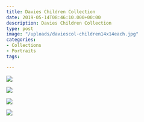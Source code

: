 ```yaml
---
title: Davies Children Collection
date: 2019-05-14T08:46:10.000+00:00
description: Davies Children Collection
type: post
image: "/uploads/daviescol-children14x14each.jpg"
categories:
- Collections
- Portraits
tags:

---
```

![](/uploads/eleanor.jpg)

![](/uploads/cato.jpg)

![](/uploads/audrey.jpg)

![](/uploads/arthur.jpg)